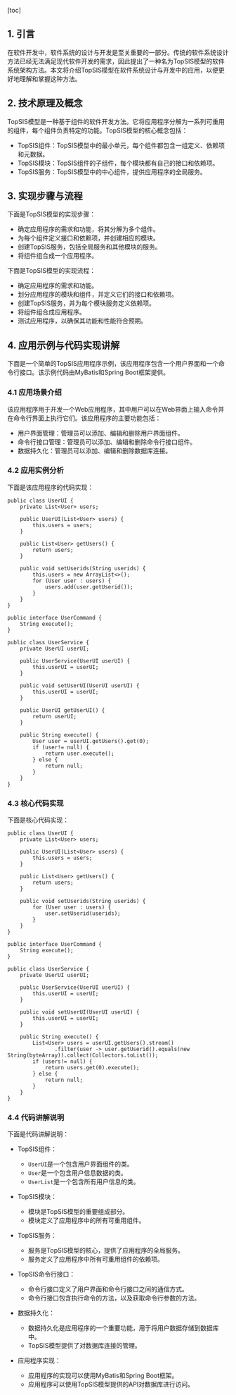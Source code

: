
[toc]                    
                
                
## 1. 引言

在软件开发中，软件系统的设计与开发是至关重要的一部分。传统的软件系统设计方法已经无法满足现代软件开发的需求，因此提出了一种名为TopSIS模型的软件系统架构方法。本文将介绍TopSIS模型在软件系统设计与开发中的应用，以便更好地理解和掌握这种方法。

## 2. 技术原理及概念

TopSIS模型是一种基于组件的软件开发方法。它将应用程序分解为一系列可重用的组件，每个组件负责特定的功能。TopSIS模型的核心概念包括：

- TopSIS组件：TopSIS模型中的最小单元，每个组件都包含一组定义、依赖项和元数据。
- TopSIS模块：TopSIS组件的子组件，每个模块都有自己的接口和依赖项。
- TopSIS服务：TopSIS模型中的中心组件，提供应用程序的全局服务。

## 3. 实现步骤与流程

下面是TopSIS模型的实现步骤：

- 确定应用程序的需求和功能，将其分解为多个组件。
- 为每个组件定义接口和依赖项，并创建相应的模块。
- 创建TopSIS服务，包括全局服务和其他模块的服务。
- 将组件组合成一个应用程序。

下面是TopSIS模型的实现流程：

- 确定应用程序的需求和功能。
- 划分应用程序的模块和组件，并定义它们的接口和依赖项。
- 创建TopSIS服务，并为每个模块服务定义依赖项。
- 将组件组合成应用程序。
- 测试应用程序，以确保其功能和性能符合预期。

## 4. 应用示例与代码实现讲解

下面是一个简单的TopSIS应用程序示例，该应用程序包含一个用户界面和一个命令行接口。该示例代码由MyBatis和Spring Boot框架提供。

### 4.1 应用场景介绍

该应用程序用于开发一个Web应用程序，其中用户可以在Web界面上输入命令并在命令行界面上执行它们。该应用程序的主要功能包括：

- 用户界面管理：管理员可以添加、编辑和删除用户界面组件。
- 命令行接口管理：管理员可以添加、编辑和删除命令行接口组件。
- 数据持久化：管理员可以添加、编辑和删除数据库连接。

### 4.2 应用实例分析

下面是该应用程序的代码实现：

```
public class UserUI {
    private List<User> users;

    public UserUI(List<User> users) {
        this.users = users;
    }

    public List<User> getUsers() {
        return users;
    }

    public void setUserids(String userids) {
        this.users = new ArrayList<>();
        for (User user : users) {
            users.add(user.getUserid());
        }
    }
}

public interface UserCommand {
    String execute();
}

public class UserService {
    private UserUI userUI;

    public UserService(UserUI userUI) {
        this.userUI = userUI;
    }

    public void setUserUI(UserUI userUI) {
        this.userUI = userUI;
    }

    public UserUI getUserUI() {
        return userUI;
    }

    public String execute() {
        User user = userUI.getUsers().get(0);
        if (user!= null) {
            return user.execute();
        } else {
            return null;
        }
    }
}
```

### 4.3 核心代码实现

下面是核心代码实现：

```
public class UserUI {
    private List<User> users;

    public UserUI(List<User> users) {
        this.users = users;
    }

    public List<User> getUsers() {
        return users;
    }

    public void setUserids(String userids) {
        for (User user : users) {
            user.setUserid(userids);
        }
    }
}
```

```
public interface UserCommand {
    String execute();
}
```

```
public class UserService {
    private UserUI userUI;

    public UserService(UserUI userUI) {
        this.userUI = userUI;
    }

    public void setUserUI(UserUI userUI) {
        this.userUI = userUI;
    }

    public String execute() {
        List<User> users = userUI.getUsers().stream()
               .filter(user -> user.getUserid().equals(new String(byteArray)).collect(Collectors.toList());
        if (users!= null) {
            return users.get(0).execute();
        } else {
            return null;
        }
    }
}
```

### 4.4 代码讲解说明

下面是代码讲解说明：

- TopSIS组件：
    - `UserUI`是一个包含用户界面组件的类。
    - `User`是一个包含用户信息数据的类。
    - `UserList`是一个包含所有用户信息的类。

- TopSIS模块：
    - 模块是TopSIS模型的重要组成部分。
    - 模块定义了应用程序中的所有可重用组件。

- TopSIS服务：
    - 服务是TopSIS模型的核心，提供了应用程序的全局服务。
    - 服务定义了应用程序中所有可重用组件的依赖项。

- TopSIS命令行接口：
    - 命令行接口定义了用户界面和命令行接口之间的通信方式。
    - 命令行接口包含执行命令的方法，以及获取命令行参数的方法。

- 数据持久化：
    - 数据持久化是应用程序的一个重要功能，用于将用户数据存储到数据库中。
    - TopSIS模型提供了对数据库连接的管理。

- 应用程序实现：
    - 应用程序的实现可以使用MyBatis和Spring Boot框架。
    - 应用程序可以使用TopSIS模型提供的API对数据库进行访问。


